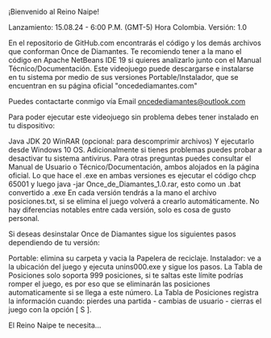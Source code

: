 ¡Bienvenido al Reino Naipe!

Lanzamiento: 15.08.24 - 6:00 P.M. (GMT-5) Hora Colombia. Versión: 1.0

En el repositorio de GitHub.com encontrarás el código y los demás archivos que conforman Once de Diamantes. Te recomiendo tener a la mano el código en Apache NetBeans IDE 19 si quieres analizarlo junto con el Manual Técnico/Documentación. Este videojuego puede descargarse e instalarse en tu sistema por medio de sus versiones Portable/Instalador, que se encuentran en su página oficial "oncedediamantes.com"

Puedes contactarte conmigo vía Email oncedediamantes@outlook.com

Para poder ejecutar este videojuego sin problema debes tener instalado en tu dispositivo:

Java
JDK 20
WinRAR (opcional: para descomprimir archivos) Y ejecutarlo desde Windows 10 OS. Adicionalmente si tienes problemas puedes probar a desactivar tu sistema antivirus. Para otras preguntas puedes consultar el Manual de Usuario o Técnico/Documentación, ambos alojados en la página oficial.
Lo que hace el .exe en ambas versiones es ejecutar el código chcp 65001 y luego java -jar Once_de_Diamantes_1.0.rar, esto como un .bat convertido a .exe En cada versión tendrás a la mano el archivo posiciones.txt, si se elimina el juego volverá a crearlo automáticamente. No hay diferencias notables entre cada versión, solo es cosa de gusto personal.

Si deseas desinstalar Once de Diamantes sigue los siguientes pasos dependiendo de tu versión:

Portable: elimina su carpeta y vacia la Papelera de reciclaje.
Instalador: ve a la ubicación del juego y ejecuta unins000.exe y sigue los pasos.
La Tabla de Posiciones solo soporta 999 posiciones, si te saltas este límite podrías romper el juego, es por eso que se eliminarán las posiciones automaticamente si se llega a este número. La Tabla de Posiciones registra la información cuando: pierdes una partida - cambias de usuario - cierras el juego con la opción [ S ].

El Reino Naipe te necesita...
